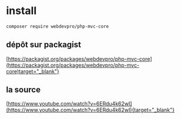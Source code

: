 # install

```bash
composer require webdevpro/php-mvc-core
```

## dépôt sur packagist

[https://packagist.org/packages/webdevpro/php-mvc-core](https://packagist.org/packages/webdevpro/php-mvc-core)target="_blank"}

## la source 

[https://www.youtube.com/watch?v=6ERdu4k62wI](https://www.youtube.com/watch?v=6ERdu4k62wI){target="_blank"}